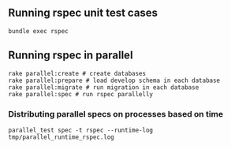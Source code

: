 
## Running rspec unit test cases
```
bundle exec rspec
```
## Running rspec in parallel
```
rake parallel:create # create databases
rake parallel:prepare # load develop schema in each database
rake parallel:migrate # run migration in each database
rake parallel:spec # run rspec parallelly
```
### Distributing parallel specs on processes based on time
```
parallel_test spec -t rspec --runtime-log tmp/parallel_runtime_rspec.log
```
